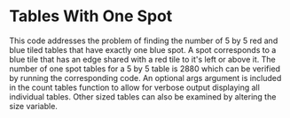 # Tables With One Spot

This code addresses the problem of finding the number of 5 by 5 red and blue tiled tables that have exactly one blue spot. A spot corresponds to a blue tile that has an edge shared with a red tile to it's left or above it. The number of one spot tables for a 5 by 5 table is 2880 which can be verified by running the corresponding code. An optional args argument is included in the count tables function to allow for verbose output displaying all individual tables. Other sized tables can also be examined by altering the size variable.
